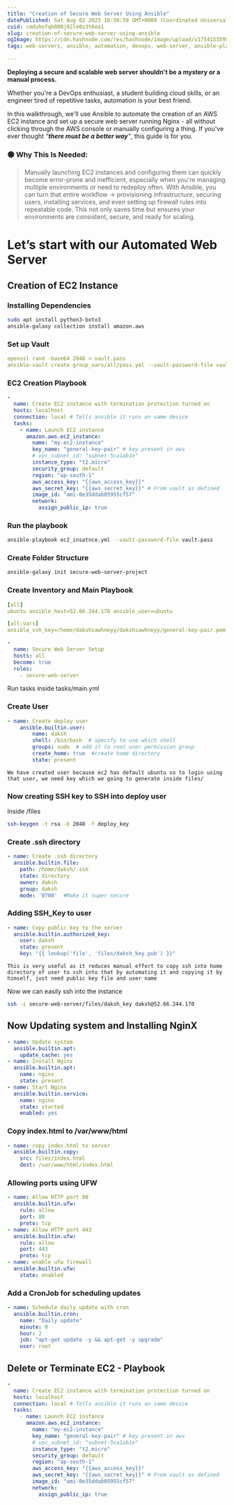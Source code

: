 ```yaml
---
title: "Creation of Secure Web Server Using Ansible"
datePublished: Sat Aug 02 2025 16:50:59 GMT+0000 (Coordinated Universal Time)
cuid: cmduhofqb000j02le0z3t6ea1
slug: creation-of-secure-web-server-using-ansible
ogImage: https://cdn.hashnode.com/res/hashnode/image/upload/v1754153595350/4443e51e-26d4-45f7-a953-f214e3cc42cb.png
tags: web-servers, ansible, automation, devops, web-server, ansible-playbook, ad-hoc

---
```


**Deploying a secure and scalable web server shouldn't be a mystery or a manual process.**

Whether you're a DevOps enthusiast, a student building cloud skills, or an engineer tired of repetitive tasks, automation is your best friend.

In this walkthrough, we'll use Ansible to automate the creation of an AWS EC2 instance and set up a secure web server running Nginx - all without clicking through the AWS console or manually configuring a thing. If you’ve ever thought *“****there must be a better way****”*, this guide is for you.

### 🟢 Why This Is Needed:

> Manually launching EC2 instances and configuring them can quickly become error-prone and inefficient, especially when you're managing multiple environments or need to redeploy often. With Ansible, you can turn that entire workflow → provisioning infrastructure, securing users, installing services, and even setting up firewall rules into repeatable code. This not only saves time but ensures your environments are consistent, secure, and ready for scaling.

# Let’s start with our Automated Web Server

## Creation of EC2 Instance

### Installing Dependencies

```bash
sudo apt install python3-boto3
ansible-galaxy collection install amazon.aws
```

### Set up Vault

```yaml
openssl rand -base64 2048 > vault.pass
ansible-vault create group_vars/all/pass.yml --vault-password-file vault.pass
```

### EC2 Creation Playbook

```yaml
-
  name: Create EC2 instance with termination protection turned on
  hosts: localhost
  connection: local # Tells ansible it runs on same device
  tasks:
    - name: Launch EC2 instance
      amazon.aws.ec2_instance:
        name: "my-ec2-instance"
        key_name: "general-key-pair" # key present in aws
        # vpc_subnet_id: "subnet-5ca1ab1e"
        instance_type: "t2.micro"
        security_group: default
        region: "ap-south-1"
        aws_access_key: "{{aws_access_key}}"
        aws_secret_key: "{{aws_secret_key}}" # From vault as defined
        image_id: "ami-0e35ddab05955cf57"
        network:
          assign_public_ip: true
```

### Run the playbook

```bash
ansible-playbook ec2_insatnce.yml --vault-password-file vault.pass
```

### Create Folder Structure

```bash
ansible-galaxy init secure-web-server-project
```

### Create Inventory and Main Playbook

```yaml
[all]
ubuntu ansible_host=52.66.244.170 ansible_user=ubuntu 

[all:vars]
ansible_ssh_key=/home/dakshsawhneyy/dakshsawhneyy/general-key-pair.pem
```

```yaml
-
  name: Secure Web Server Setup
  hosts: all
  become: true
  roles:
    - secure-web-server
```

Run tasks inside tasks/main.yml

### Create User

```yaml
- name: Create deploy user
	ansible.builtin.user:
		name: daksh
		shell: /bin/bash  # specify to use which shell
		groups: sudo  # add it to root user permission group
		create_home: true  #create home directory
		state: present
```

`We have created user because ec2 has default ubuntu so to login using that user, we need key which we going to generate inside files/`

### Now creating SSH key to SSH into deploy user

Inside /files

```bash
ssh-keygen -t rsa -b 2048 -f deploy_key
```

### Create .ssh directory

```yaml
- name: Create .ssh directory
  ansible.builtin.file:
    path: /home/daksh/.ssh
    state: directory
    owner: daksh
    group: daksh
    mode: '0700'  #Make it super secure
```

### Adding SSH\_Key to user

```yml
- name: Copy public key to the server
  ansible.builtin.authorized_key:
    user: daksh
    state: present
    key: "{{ lookup('file', 'files/daksh_key.pub') }}"
```

`This is very useful as it reduces manual effort to copy ssh into home directory of user to ssh into that by automating it and copying it by himself, just need public key file and user name`

Now we can easily ssh into the instance

```bash
ssh -i secure-web-server/files/daksh_key daksh@52.66.244.170
```

## Now Updating system and Installing NginX

```yaml
- name: Update system
  ansible.builtin.apt:
    update_cache: yes
- name: Install Nginx
  ansible.builtin.apt:
    name: nginx
    state: present
- name: Start Nginx
  ansible.builtin.service:
    name: nginx
    state: started
    enabled: yes
```

### Copy index.html to /var/www/html

```yaml
- name: copy index.html to server
  ansible.builtin.copy:
    src: files/index.html
    dest: /var/www/html/index.html
```

### Allowing ports using UFW

```yaml
- name: Allow HTTP port 80
  ansible.builtin.ufw:
    rule: allow
    port: 80
    proto: tcp
- name: Allow HTTP port 443
  ansible.builtin.ufw:
    rule: allow
    port: 443
    proto: tcp
- name: enable ufw firewall
  ansible.builtin.ufw:
    state: enabled
```

### Add a CronJob for scheduling updates

```yaml
- name: Schedule daily update with cron
  ansible.builtin.cron:
    name: "Daily update"
    minute: 0
    hour: 2
    job: "apt-get update -y && apt-get -y upgrade"
    user: root
```

## Delete or Terminate EC2 - Playbook

```yaml
-
  name: Create EC2 instance with termination protection turned on
  hosts: localhost
  connection: local # Tells ansible it runs on same device
  tasks:
    - name: Launch EC2 instance
      amazon.aws.ec2_instance:
        name: "my-ec2-instance"
        key_name: "general-key-pair" # key present in aws
        # vpc_subnet_id: "subnet-5ca1ab1e"
        instance_type: "t2.micro"
        security_group: default
        region: "ap-south-1"
        aws_access_key: "{{aws_access_key}}"
        aws_secret_key: "{{aws_secret_key}}" # From vault as defined
        image_id: "ami-0e35ddab05955cf57"
        network:
          assign_public_ip: true
```